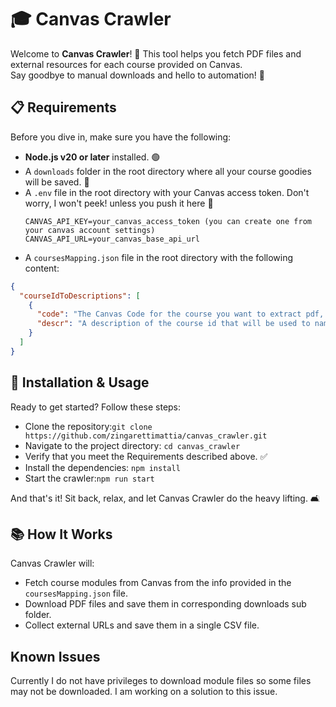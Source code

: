# 🎓 Canvas Crawler

Welcome to **Canvas Crawler**! 🚀 This tool helps you fetch PDF files and external resources for each course provided on Canvas. <br>
Say goodbye to manual downloads and hello to automation! 🎉

## 📋 Requirements

Before you dive in, make sure you have the following:

- **Node.js v20 or later** installed. 🟢
- A `downloads` folder in the root directory where all your course goodies will be saved. 📂
- A `.env` file in the root directory with your Canvas access token. Don't worry, I won't peek! unless you push it here 🤫
  ```dotenv
  CANVAS_API_KEY=your_canvas_access_token (you can create one from your canvas account settings)
  CANVAS_API_URL=your_canvas_base_api_url
- A `coursesMapping.json` file in the root directory with the following content:
```json
{
  "courseIdToDescriptions": [
    {
      "code": "The Canvas Code for the course you want to extract pdf, external links",
      "descr": "A description of the course id that will be used to name the subdir in which you ll find the files"
    }
  ]
}
```

## 🚀 Installation & Usage
Ready to get started? Follow these steps:
- Clone the repository:`git clone https://github.com/zingarettimattia/canvas_crawler.git`
- Navigate to the project directory: `cd canvas_crawler`
- Verify that you meet the Requirements described above. ✅
- Install the dependencies: `npm install`
- Start the crawler:`npm run start`

And that's it! Sit back, relax, and let Canvas Crawler do the heavy lifting. 🛋️

## 📚 How It Works
Canvas Crawler will:

- Fetch course modules from Canvas from the info provided in the `coursesMapping.json` file.
- Download PDF files and save them in corresponding downloads sub folder.
- Collect external URLs and save them in a single CSV file.

## Known Issues
Currently I do not have privileges to download module files so some files may not be downloaded. I am working on a solution to this issue.